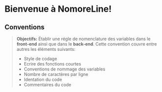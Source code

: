 Bienvenue à NomoreLine!
=======================

Conventions
-------------

>**Objectifs:**
>  Établir une régle de nomenclature des variables dans le **front-end** ainsi que dans le **back-end**. Cette convention couvre entre autres les éléments suivants:
> - Style de codage
> - Ecrire des fonctions courtes
> - Conventions de nommage des variables
> - Nombre de caractères par ligne
> - Identation du code
> - Commentaires du code


